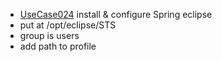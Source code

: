  * [UseCase024](https://github.com/DomainDrivenArchitecture/ddaRequirement/blob/master/en/requirements/UseCase024.md) install & configure Spring eclipse
  * put at /opt/eclipse/STS
  * group is users
  * add path to profile

